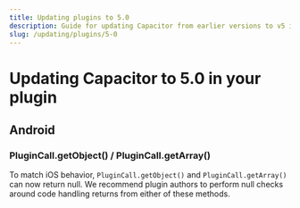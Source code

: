 ```yaml
---
title: Updating plugins to 5.0
description: Guide for updating Capacitor from earlier versions to v5 in your plugin
slug: /updating/plugins/5-0
---
```


# Updating Capacitor to 5.0 in your plugin

## Android

### PluginCall.getObject() / PluginCall.getArray()
To match iOS behavior, `PluginCall.getObject()` and `PluginCall.getArray()` can now return null.  We recommend plugin authors to perform null checks around code handling returns from either of these methods.
